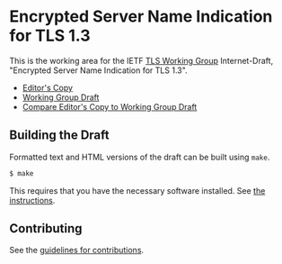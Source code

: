 # Encrypted Server Name Indication for TLS 1.3

This is the working area for the IETF [TLS Working Group](https://datatracker.ietf.org/wg/tls/documents/) Internet-Draft, "Encrypted Server Name Indication for TLS 1.3".

* [Editor's Copy](https://chris-wood.github.io/draft-ietf-tls-esni/#go.draft-ietf-tls-esni.html)
* [Working Group Draft](https://tools.ietf.org/html/draft-ietf-tls-esni)
* [Compare Editor's Copy to Working Group Draft](https://chris-wood.github.io/draft-ietf-tls-esni/#go.draft-ietf-tls-esni.diff)

## Building the Draft

Formatted text and HTML versions of the draft can be built using `make`.

```sh
$ make
```

This requires that you have the necessary software installed.  See
[the instructions](https://github.com/martinthomson/i-d-template/blob/master/doc/SETUP.md).


## Contributing

See the
[guidelines for contributions](https://github.com/chris-wood/draft-ietf-tls-esni/blob/master/CONTRIBUTING.md).
